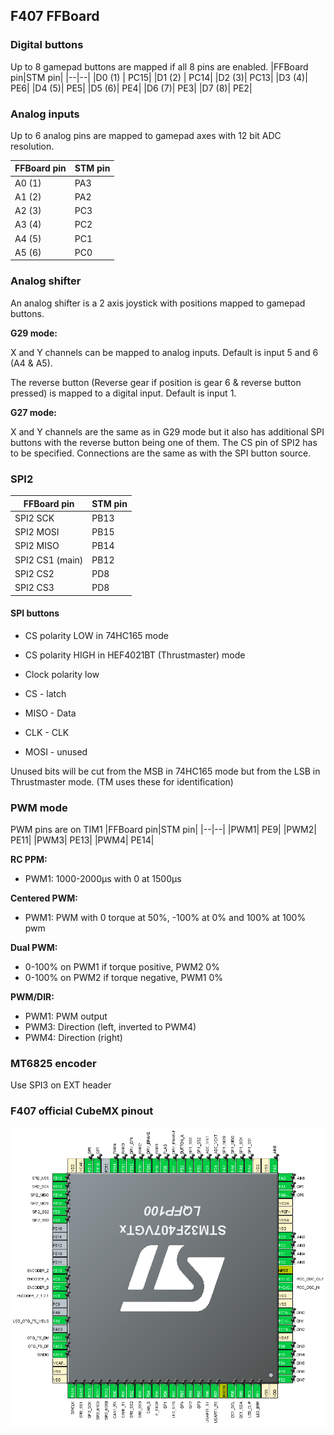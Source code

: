 ## F407 FFBoard

### Digital buttons

Up to 8 gamepad buttons are mapped if all 8 pins are enabled.
|FFBoard pin|STM pin|
|--|--|
|D0 (1) | PC15|
|D1 (2) | PC14|
|D2 (3)| PC13|
|D3 (4)| PE6|
|D4 (5)| PE5|
|D5 (6)| PE4|
|D6 (7)| PE3|
|D7 (8)| PE2|

### Analog inputs

Up to 6 analog pins are mapped to gamepad axes with 12 bit ADC resolution.

|FFBoard pin|STM pin|
|--|--|
|A0 (1)| PA3|
|A1 (2)| PA2|
|A2 (3)| PC3|
|A3 (4)| PC2|
|A4 (5)| PC1|
|A5 (6)| PC0|

### Analog shifter

An analog shifter is a 2 axis joystick with positions mapped to gamepad buttons.

**G29 mode:**

X and Y channels can be mapped to analog inputs. Default is input 5 and 6 (A4 & A5).

The reverse button (Reverse gear if position is gear 6 & reverse button pressed) is mapped to a digital input. Default is input 1.

**G27 mode:**

X and Y channels are the same as in G29 mode but it also has additional SPI buttons with the reverse button being one of them. The CS pin of SPI2 has to be specified. Connections are the same as with the SPI button source.

### SPI2
|FFBoard pin|STM pin|
|--|--|
|SPI2 SCK| PB13|
|SPI2 MOSI| PB15|
|SPI2 MISO| PB14|
|SPI2 CS1 (main)| PB12|
|SPI2 CS2| PD8|
|SPI2 CS3| PD8|

#### SPI buttons

* CS polarity LOW in 74HC165 mode
* CS polarity HIGH in HEF4021BT (Thrustmaster) mode
* Clock polarity low

* CS - latch
* MISO - Data
* CLK - CLK
* MOSI - unused

Unused bits will be cut from the MSB in 74HC165 mode but from the LSB in Thrustmaster mode. (TM uses these for identification)

### PWM mode

PWM pins are on TIM1
|FFBoard pin|STM pin|
|--|--|
|PWM1| PE9|
|PWM2| PE11|
|PWM3| PE13|
|PWM4| PE14|

**RC PPM:**
* PWM1: 1000-2000µs with 0 at 1500µs

**Centered PWM:**
* PWM1: PWM with 0 torque at 50%, -100% at 0% and 100% at 100% pwm

**Dual PWM:**
* 0-100% on PWM1 if torque positive, PWM2 0%
* 0-100% on PWM2 if torque negative, PWM1 0%

**PWM/DIR:**
* PWM1: PWM output
* PWM3: Direction (left, inverted to PWM4)
* PWM4: Direction (right)


### MT6825 encoder
Use SPI3 on EXT header

### F407 official CubeMX pinout
![Pinout](img/f407pinout1.png)